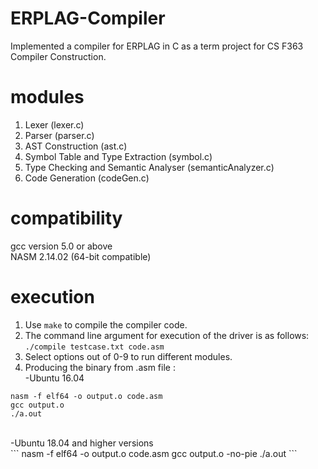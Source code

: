 # ERPLAG-Compiler

Implemented a compiler for ERPLAG in C as a term project for CS F363 Compiler Construction.

# modules
1. Lexer (lexer.c)
2. Parser (parser.c)
3. AST Construction (ast.c) 
4. Symbol Table and Type Extraction (symbol.c) 
5. Type Checking and Semantic Analyser (semanticAnalyzer.c)
6. Code Generation (codeGen.c)

# compatibility
gcc version 5.0 or above<br/>
NASM 2.14.02 (64-bit compatible)

# execution
1. Use `make` to compile the compiler code.<br/>
2. The command line argument for execution of the driver is as follows:<br/>
`./compile testcase.txt code.asm`
3. Select options out of 0-9 to run different modules.<br/>
4. Producing the binary from .asm file :<br/>
-Ubuntu 16.04<br/>
```
nasm -f elf64 -o output.o code.asm
gcc output.o
./a.out
```
<br/>
-Ubuntu 18.04 and higher versions<br/>
```
nasm -f elf64 -o output.o code.asm
gcc output.o -no-pie
./a.out
```
